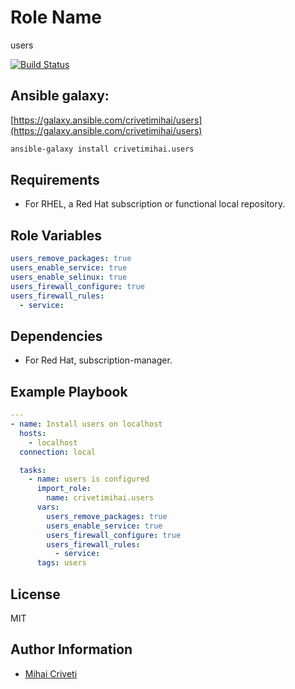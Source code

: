 Role Name
=========

users

[![Build Status](https://travis-ci.org/cmihai-ansible/users.svg?branch=master)](https://travis-ci.org/cmihai-ansible/users)

Ansible galaxy:
---------------

[https://galaxy.ansible.com/crivetimihai/users](https://galaxy.ansible.com/crivetimihai/users)

```bash
ansible-galaxy install crivetimihai.users
```

Requirements
------------

- For RHEL, a Red Hat subscription or functional local repository.

Role Variables
--------------

```yaml
users_remove_packages: true
users_enable_service: true
users_enable_selinux: true
users_firewall_configure: true
users_firewall_rules:
  - service:
```

Dependencies
------------

- For Red Hat, subscription-manager.

Example Playbook
----------------

```yaml
---
- name: Install users on localhost
  hosts:
    - localhost
  connection: local

  tasks:
    - name: users is configured
      import_role:
        name: crivetimihai.users
      vars:
        users_remove_packages: true
        users_enable_service: true
        users_firewall_configure: true
        users_firewall_rules:
          - service:
      tags: users
```

License
-------

MIT

Author Information
------------------

- [Mihai Criveti](https://www.linkedin.com/in/crivetimihai/)
